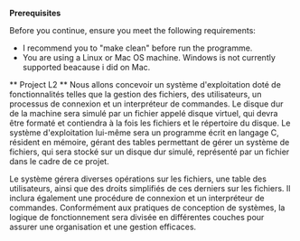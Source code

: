 **Prerequisites**

Before you continue, ensure you meet the following requirements:

* I recommend you to "make clean" before run the programme.
* You are using a Linux or Mac OS machine. Windows is not currently supported beacause i did on Mac.

** Project L2
**
Nous allons concevoir un système d'exploitation doté de fonctionnalités telles que la gestion des fichiers, des utilisateurs, un processus de connexion et un interpréteur de commandes. Le disque dur de la machine sera simulé par un fichier appelé disque virtuel, qui devra être formaté et contiendra à la fois les fichiers et le répertoire du disque. Le système d'exploitation lui-même sera un programme écrit en langage C, résident en mémoire, gérant des tables permettant de gérer un système de fichiers, qui sera stocké sur un disque dur simulé, représenté par un fichier dans le cadre de ce projet.

Le système gérera diverses opérations sur les fichiers, une table des utilisateurs, ainsi que des droits simplifiés de ces derniers sur les fichiers. Il inclura également une procédure de connexion et un interpréteur de commandes. Conformément aux pratiques de conception de systèmes, la logique de fonctionnement sera divisée en différentes couches pour assurer une organisation et une gestion efficaces.







